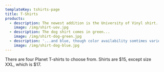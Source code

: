 ```yaml
---
templateKey: tshirts-page
title: T-Shirts
products:
  - description: The newest addition is the University of Vinyl shirt.
    image: /img/shirt-uov.jpg
  - description: The dog shirt comes in green...
    image: /img/shirt-dog-green.jpg
  - description: '...and blue, though color availability somtimes varies with size.'
    image: /img/shirt-dog-blue.jpg
---
```

There are four Planet T-shirts to choose from. Shirts are $15, except size XXL, which is $17.
